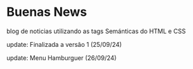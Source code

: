 # Buenas News
blog de noticias utilizando as tags Semánticas do HTML e CSS

update: Finalizada a versão 1 (25/09/24)

update: Menu Hamburguer (26/09/24)
